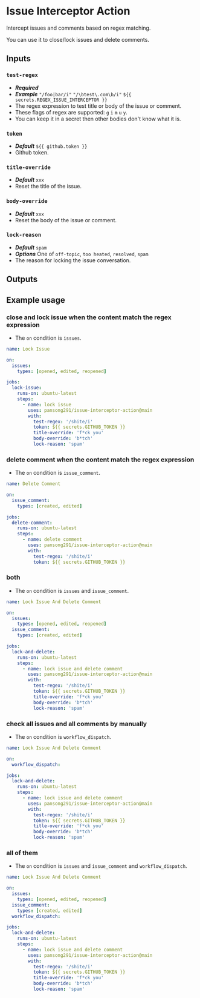 # Issue Interceptor Action

Intercept issues and comments based on regex matching.

You can use it to close/lock issues and delete comments.

## Inputs

### `test-regex`

* **_Required_**
* **_Example_** `"/foo|bar/i"` `"/\btest\.com\b/i"` `${{ secrets.REGEX_ISSUE_INTERCEPTOR }}`
* The regex expression to test title or body of the issue or comment.
* These flags of regex are supported: `g` `i` `m` `u` `y`.
* You can keep it in a secret then other bodies don't know what it is.

### `token`

* **_Default_** `${{ github.token }}`
* Github token.

### `title-override`

* **_Default_** `xxx`
* Reset the title of the issue.

### `body-override`

* **_Default_** `xxx`
* Reset the body of the issue or comment.

### `lock-reason`

* **_Default_** `spam`
* **_Options_** One of `off-topic`, `too heated`, `resolved`, `spam`
* The reason for locking the issue conversation.

## Outputs


## Example usage

### close and lock issue when the content match the regex expression
* The `on` condition is `issues`.
```yaml
name: Lock Issue

on:
  issues:
    types: [opened, edited, reopened]

jobs:
  lock-issue:
    runs-on: ubuntu-latest
    steps:
      - name: lock issue
        uses: pansong291/issue-interceptor-action@main
        with:
          test-regex: '/shite/i'
          token: ${{ secrets.GITHUB_TOKEN }}
          title-override: 'f*ck you'
          body-override: 'b*tch'
          lock-reason: 'spam'
```

### delete comment when the content match the regex expression
* The `on` condition is `issue_comment`.
```yaml
name: Delete Comment

on:
  issue_comment:
    types: [created, edited]

jobs:
  delete-comment:
    runs-on: ubuntu-latest
    steps:
      - name: delete comment
        uses: pansong291/issue-interceptor-action@main
        with:
          test-regex: '/shite/i'
          token: ${{ secrets.GITHUB_TOKEN }}
```

### both
* The `on` condition is `issues` and `issue_comment`.
```yaml
name: Lock Issue And Delete Comment

on:
  issues:
    types: [opened, edited, reopened]
  issue_comment:
    types: [created, edited]

jobs:
  lock-and-delete:
    runs-on: ubuntu-latest
    steps:
      - name: lock issue and delete comment
        uses: pansong291/issue-interceptor-action@main
        with:
          test-regex: '/shite/i'
          token: ${{ secrets.GITHUB_TOKEN }}
          title-override: 'f*ck you'
          body-override: 'b*tch'
          lock-reason: 'spam'
```
### check all issues and all comments by manually
* The `on` condition is `workflow_dispatch`.
```yaml
name: Lock Issue And Delete Comment

on:
  workflow_dispatch:

jobs:
  lock-and-delete:
    runs-on: ubuntu-latest
    steps:
      - name: lock issue and delete comment
        uses: pansong291/issue-interceptor-action@main
        with:
          test-regex: '/shite/i'
          token: ${{ secrets.GITHUB_TOKEN }}
          title-override: 'f*ck you'
          body-override: 'b*tch'
          lock-reason: 'spam'
```
### all of them
* The `on` condition is `issues` and `issue_comment` and `workflow_dispatch`.
```yaml
name: Lock Issue And Delete Comment

on:
  issues:
    types: [opened, edited, reopened]
  issue_comment:
    types: [created, edited]
  workflow_dispatch:

jobs:
  lock-and-delete:
    runs-on: ubuntu-latest
    steps:
      - name: lock issue and delete comment
        uses: pansong291/issue-interceptor-action@main
        with:
          test-regex: '/shite/i'
          token: ${{ secrets.GITHUB_TOKEN }}
          title-override: 'f*ck you'
          body-override: 'b*tch'
          lock-reason: 'spam'
```
